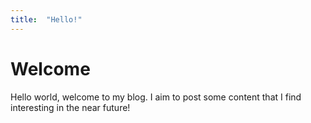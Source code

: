 ```yaml
---
title:  "Hello!"
---
```


# Welcome

Hello world, welcome to my blog. I aim to post some content that I find interesting in the near future!
